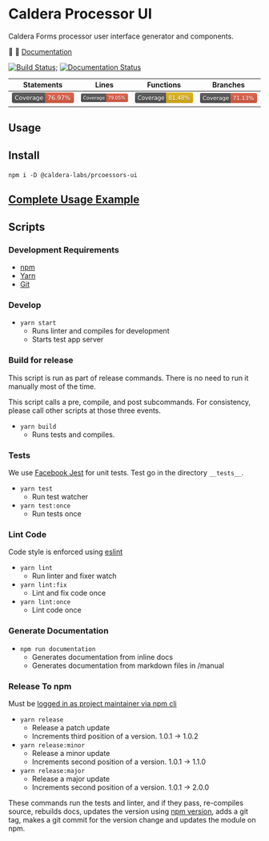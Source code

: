 # Caldera Processor UI
Caldera Forms processor user interface generator and components.

🌋 👀 [Documentation](https://calderalabs.org/caldera-npm-module-boilerplate/)

[![Build Status](https://api.travis-ci.org/CalderaWP/processor-ui.svg?branch=master)](https://travis-ci.org/CalderaWP/processor-ui);
[![Documentation Status](https://calderalabs.org/processor-ui/badge.svg)](https://calderalabs.org/processor-ui/badge.svg)

|Statements|Lines|Functions|Branches|
|---|---|---|---|
|![StatementsCoverage Status](./coverage/badge-statements.svg)|![Lines Coverage Status](./coverage/badge-lines.svg)|![Functions Coverage Status](./coverage/badge-functions.svg)|![Branches Coverage Status](./coverage/badge-branches.svg)|


## Usage

## Install
`npm i -D @caldera-labs/prcoessors-ui`

## [Complete Usage Example](https://calderalabs.org/processor-ui/manual/overview.html#example)

## Scripts
### Development Requirements
* [npm](https://www.npmjs.com/get-npm)
* [Yarn](https://yarnpkg.com/lang/en/docs/install/#mac-stable)
* [Git]()

### Develop
* `yarn start`
    - Runs linter and compiles for development
    - Starts test app server

### Build for release
This script is run as part of release commands. There is no need to run it manually most of the time.

This script calls a pre, compile, and post subcommands.  For consistency, please call other scripts at those three events.

* `yarn build`
    - Runs tests and compiles.
    

### Tests
We use [Facebook Jest](https://facebook.github.io/jest/) for unit tests. Test go in the directory `__tests__`.

* `yarn test`
    - Run test watcher
* `yarn test:once` 
    - Run tests once


### Lint Code
Code style is enforced using [eslint](https://eslint.org/)

* `yarn lint`
    - Run linter and fixer watch
* `yarn lint:fix`
    - Lint and fix code once
* `yarn lint:once`
    - Lint code once


### Generate Documentation
* `npm run documentation`
    - Generates documentation from inline docs
    - Generates documentation from markdown files in /manual

### Release To npm
Must be [logged in as project maintainer via npm cli](https://docs.npmjs.com/cli/adduser)

* `yarn release`
    - Release a patch update
    - Increments third position of a version. 1.0.1 -> 1.0.2
* `yarn release:minor`
    - Release a minor update
    - Increments second position of a version. 1.0.1 -> 1.1.0 
* `yarn release:major`
    - Release a major update
    - Increments second position of a version. 1.0.1 -> 2.0.0 
    
These commands run the tests and linter, and if they pass, re-compiles source, rebuilds docs, updates the version using [npm version](https://docs.npmjs.com/cli/version), adds a git tag, makes a git commit for the version change and updates the module on npm.
